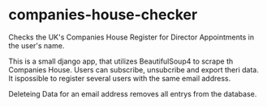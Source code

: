 # companies-house-checker
Checks the UK's  Companies House Register for Director Appointments in the user's name.

This is a small django app, that utilizes BeautifulSoup4 to scrape th Companies House. Users can subscribe, unsubcribe and export theri data. It ispossible to register several users with the same email address. 

Deleteing Data for an email address removes all entrys from the database.

